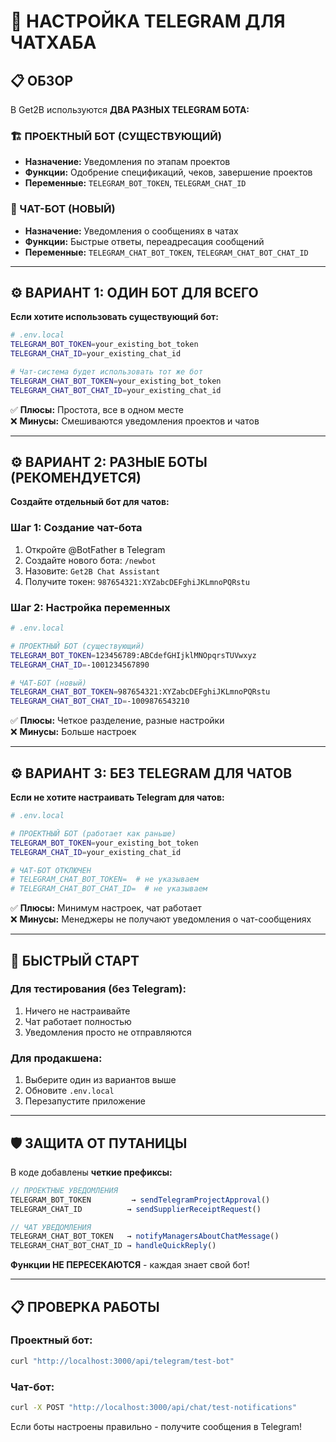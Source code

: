 # 🤖 НАСТРОЙКА TELEGRAM ДЛЯ ЧАТХАБА

## 📋 **ОБЗОР**

В Get2B используются **ДВА РАЗНЫХ TELEGRAM БОТА:**

### **🏗️ ПРОЕКТНЫЙ БОТ (СУЩЕСТВУЮЩИЙ)**
- **Назначение:** Уведомления по этапам проектов
- **Функции:** Одобрение спецификаций, чеков, завершение проектов
- **Переменные:** `TELEGRAM_BOT_TOKEN`, `TELEGRAM_CHAT_ID`

### **💬 ЧАТ-БОТ (НОВЫЙ)**
- **Назначение:** Уведомления о сообщениях в чатах
- **Функции:** Быстрые ответы, переадресация сообщений
- **Переменные:** `TELEGRAM_CHAT_BOT_TOKEN`, `TELEGRAM_CHAT_BOT_CHAT_ID`

---

## ⚙️ **ВАРИАНТ 1: ОДИН БОТ ДЛЯ ВСЕГО**

**Если хотите использовать существующий бот:**

```bash
# .env.local
TELEGRAM_BOT_TOKEN=your_existing_bot_token
TELEGRAM_CHAT_ID=your_existing_chat_id

# Чат-система будет использовать тот же бот
TELEGRAM_CHAT_BOT_TOKEN=your_existing_bot_token  
TELEGRAM_CHAT_BOT_CHAT_ID=your_existing_chat_id
```

✅ **Плюсы:** Простота, все в одном месте  
❌ **Минусы:** Смешиваются уведомления проектов и чатов

---

## ⚙️ **ВАРИАНТ 2: РАЗНЫЕ БОТЫ (РЕКОМЕНДУЕТСЯ)**

**Создайте отдельный бот для чатов:**

### **Шаг 1: Создание чат-бота**
1. Откройте @BotFather в Telegram
2. Создайте нового бота: `/newbot`
3. Назовите: `Get2B Chat Assistant`
4. Получите токен: `987654321:XYZabcDEFghiJKLmnoPQRstu`

### **Шаг 2: Настройка переменных**
```bash
# .env.local

# ПРОЕКТНЫЙ БОТ (существующий)
TELEGRAM_BOT_TOKEN=123456789:ABCdefGHIjklMNOpqrsTUVwxyz
TELEGRAM_CHAT_ID=-1001234567890

# ЧАТ-БОТ (новый)
TELEGRAM_CHAT_BOT_TOKEN=987654321:XYZabcDEFghiJKLmnoPQRstu
TELEGRAM_CHAT_BOT_CHAT_ID=-1009876543210
```

✅ **Плюсы:** Четкое разделение, разные настройки  
❌ **Минусы:** Больше настроек

---

## ⚙️ **ВАРИАНТ 3: БЕЗ TELEGRAM ДЛЯ ЧАТОВ**

**Если не хотите настраивать Telegram для чатов:**

```bash
# .env.local

# ПРОЕКТНЫЙ БОТ (работает как раньше)
TELEGRAM_BOT_TOKEN=your_existing_bot_token
TELEGRAM_CHAT_ID=your_existing_chat_id

# ЧАТ-БОТ ОТКЛЮЧЕН
# TELEGRAM_CHAT_BOT_TOKEN=  # не указываем
# TELEGRAM_CHAT_BOT_CHAT_ID=  # не указываем
```

✅ **Плюсы:** Минимум настроек, чат работает  
❌ **Минусы:** Менеджеры не получают уведомления о чат-сообщениях

---

## 🔧 **БЫСТРЫЙ СТАРТ**

### **Для тестирования (без Telegram):**
1. Ничего не настраивайте
2. Чат работает полностью
3. Уведомления просто не отправляются

### **Для продакшена:**
1. Выберите один из вариантов выше
2. Обновите `.env.local`
3. Перезапустите приложение

---

## 🛡️ **ЗАЩИТА ОТ ПУТАНИЦЫ**

В коде добавлены **четкие префиксы:**

```typescript
// ПРОЕКТНЫЕ УВЕДОМЛЕНИЯ
TELEGRAM_BOT_TOKEN         → sendTelegramProjectApproval()
TELEGRAM_CHAT_ID          → sendSupplierReceiptRequest()

// ЧАТ УВЕДОМЛЕНИЯ  
TELEGRAM_CHAT_BOT_TOKEN   → notifyManagersAboutChatMessage()
TELEGRAM_CHAT_BOT_CHAT_ID → handleQuickReply()
```

**Функции НЕ ПЕРЕСЕКАЮТСЯ** - каждая знает свой бот!

---

## 📋 **ПРОВЕРКА РАБОТЫ**

### **Проектный бот:**
```bash
curl "http://localhost:3000/api/telegram/test-bot"
```

### **Чат-бот:**
```bash  
curl -X POST "http://localhost:3000/api/chat/test-notifications"
```

Если боты настроены правильно - получите сообщения в Telegram! 